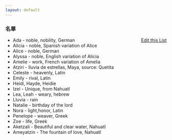 ```yaml
---
layout: default
---
```


<h3>
<a id="a-list-of-names" class="anchor" href="#a-list-of-names" aria-hidden="true"><span class="octicon octicon-link"></span></a>名單</h3>
<a href="https://github.com/Strangehill/names/edit/gh-pages/index.md" style="float:right;">Edit this List</a>


- Ada - noble, nobility, German
- Alicia - noble, Spanish variation of Alice
- Alice - noble, German
- Alyssa - noble, English variation of Alicia
- Amelie - work, French variation of Amelia
- Atziri - lluvia de estrellas, Maya, source: Quetita
- Celeste - heavenly, Latin
- Emily - rival, Latin
- Heidi, Hayde, Heidie
- Izel - Unique, from Nahuatl
- Lea, Leah - weary, hebrew
- Lluvia - rain
- Natalie - birthday of the lord
- Nora - light,honor, Latin
- Penelope - weaver, Greek
- Zoe - life, Greek
- Aketzali - Beautiful and clear water, Nahuatl
- Ameyatzin - The fountain of love, Nahuatl

